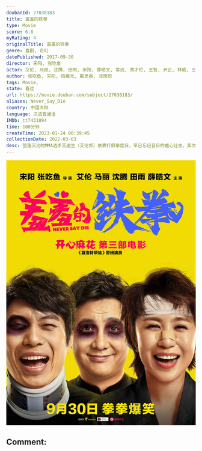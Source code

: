 ```yaml
---
doubanId: 27038183
title: 羞羞的铁拳
type: Movie
score: 6.8
myRating: 4
originalTitle: 羞羞的铁拳
genre: 喜剧, 奇幻
datePublished: 2017-09-30
director: 宋阳, 张吃鱼
actor: 艾伦, 马丽, 沈腾, 田雨, 宋阳, 薛皓文, 常远, 黄才伦, 王智, 尹正, 林威, 王成思, 贾金金, 杨阳, 李海银, 龚锐, 魏凯, 许猛, 于瀚钧, 高志恒, 法尔德·哈米德·礼萨, 魏玮, 高旭东, 高海宝, 沈樵
author: 张吃鱼, 宋阳, 钱晨光, 戴思奥, 沈雨悦
tags: Movie, 
state: 看过
url: https://movie.douban.com/subject/27038183/
aliases: Never_Say_Die
country: 中国大陆
language: 汉语普通话
IMDb: tt7431894
time: 100分钟
createTime: 2023-01-24 00:39:45
collectionDate: 2022-03-03
desc: 堕落沉沦的MMA选手艾迪生（艾伦饰）依靠打假拳度日，早已忘记昔日的雄心壮志。某次他和假拳掮客马东（田雨饰）商议打假赛的时候，不慎被正义感爆棚的体育记者马小（马丽饰）听到并录音。在追赶马丽的过程中...
---
```


![image](assets/p2499793218.jpg)

Comment: 
---

